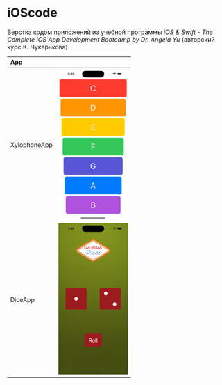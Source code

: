 # iOScode

Верстка кодом приложений из учебной программы
_iOS & Swift - The Complete iOS App Development Bootcamp by Dr. Angela Yu_
(авторский курс К. Чукарькова)

| App            |                                        | 
|:---------------|:---------------------------------------|
| XylophoneApp   | <img src="images/Xylophone.png" width="160">| 
| DiceApp        | <img src="images/Dice.png" width="160">| 